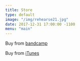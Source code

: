 ```yaml
---
title: Store
type: default
image: "/img/rehearse21.jpg"
date: 2017-12-31 17:00:00 -1100
menu: "main"
---
```

Buy from <a href="http://racoonbandit.bandcamp.com/">bandcamp</a>

Buy from <a href="http://itunes.apple.com/ca/artist/racoon-bandit/id369504253">iTunes</a></p>
